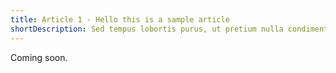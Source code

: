 ```yaml
---
title: Article 1 - Hello this is a sample article
shortDescription: Sed tempus lobortis purus, ut pretium nulla condimentum at. Sed vitae ex quis orci placerat suscipit. 
---
```


Coming soon.